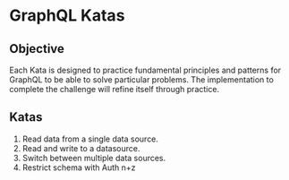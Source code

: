 # GraphQL Katas

## Objective
Each Kata is designed to practice fundamental principles and patterns for GraphQL to be able to solve particular problems.
The implementation to complete the challenge will refine itself through practice.

## Katas
1. Read data from a single data source.
1. Read and write to a datasource.
1. Switch between multiple data sources.
1. Restrict schema with Auth n+z